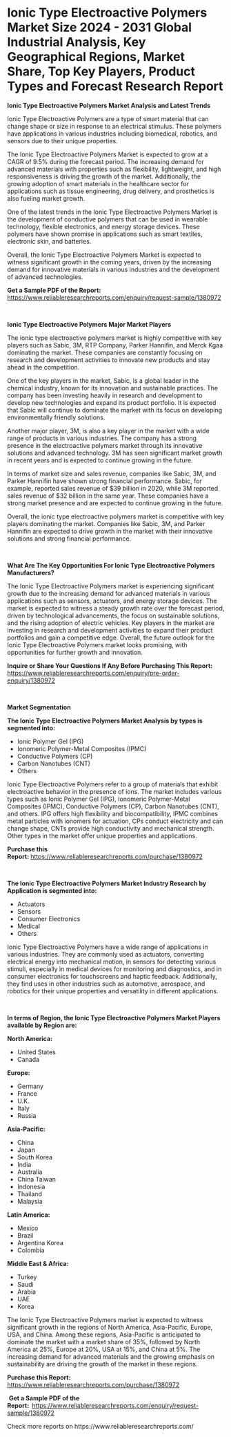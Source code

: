 <p><h1>Ionic Type Electroactive Polymers Market Size 2024 - 2031 Global Industrial Analysis, Key Geographical Regions, Market Share, Top Key Players, Product Types and Forecast Research Report</h1></p><p><strong>Ionic Type Electroactive Polymers Market Analysis and Latest Trends</strong></p>
<p><p>Ionic Type Electroactive Polymers are a type of smart material that can change shape or size in response to an electrical stimulus. These polymers have applications in various industries including biomedical, robotics, and sensors due to their unique properties.</p><p>The Ionic Type Electroactive Polymers Market is expected to grow at a CAGR of 9.5% during the forecast period. The increasing demand for advanced materials with properties such as flexibility, lightweight, and high responsiveness is driving the growth of the market. Additionally, the growing adoption of smart materials in the healthcare sector for applications such as tissue engineering, drug delivery, and prosthetics is also fueling market growth.</p><p>One of the latest trends in the Ionic Type Electroactive Polymers Market is the development of conductive polymers that can be used in wearable technology, flexible electronics, and energy storage devices. These polymers have shown promise in applications such as smart textiles, electronic skin, and batteries.</p><p>Overall, the Ionic Type Electroactive Polymers Market is expected to witness significant growth in the coming years, driven by the increasing demand for innovative materials in various industries and the development of advanced technologies.</p></p>
<p><strong>Get a Sample PDF of the Report:&nbsp;</strong> <a href="https://www.reliableresearchreports.com/enquiry/request-sample/1380972">https://www.reliableresearchreports.com/enquiry/request-sample/1380972</a></p>
<p>&nbsp;</p>
<p><strong>Ionic Type Electroactive Polymers Major Market Players</strong></p>
<p><p>The ionic type electroactive polymers market is highly competitive with key players such as Sabic, 3M, RTP Company, Parker Hannifin, and Merck Kgaa dominating the market. These companies are constantly focusing on research and development activities to innovate new products and stay ahead in the competition.</p><p>One of the key players in the market, Sabic, is a global leader in the chemical industry, known for its innovation and sustainable practices. The company has been investing heavily in research and development to develop new technologies and expand its product portfolio. It is expected that Sabic will continue to dominate the market with its focus on developing environmentally friendly solutions.</p><p>Another major player, 3M, is also a key player in the market with a wide range of products in various industries. The company has a strong presence in the electroactive polymers market through its innovative solutions and advanced technology. 3M has seen significant market growth in recent years and is expected to continue growing in the future.</p><p>In terms of market size and sales revenue, companies like Sabic, 3M, and Parker Hannifin have shown strong financial performance. Sabic, for example, reported sales revenue of $39 billion in 2020, while 3M reported sales revenue of $32 billion in the same year. These companies have a strong market presence and are expected to continue growing in the future.</p><p>Overall, the ionic type electroactive polymers market is competitive with key players dominating the market. Companies like Sabic, 3M, and Parker Hannifin are expected to drive growth in the market with their innovative solutions and strong financial performance.</p></p>
<p>&nbsp;</p>
<p><strong>What Are The Key Opportunities For Ionic Type Electroactive Polymers Manufacturers?</strong></p>
<p><p>The Ionic Type Electroactive Polymers market is experiencing significant growth due to the increasing demand for advanced materials in various applications such as sensors, actuators, and energy storage devices. The market is expected to witness a steady growth rate over the forecast period, driven by technological advancements, the focus on sustainable solutions, and the rising adoption of electric vehicles. Key players in the market are investing in research and development activities to expand their product portfolios and gain a competitive edge. Overall, the future outlook for the Ionic Type Electroactive Polymers market looks promising, with opportunities for further growth and innovation.</p></p>
<p><strong>Inquire or Share Your Questions If Any Before Purchasing This Report:</strong> <a href="https://www.reliableresearchreports.com/enquiry/pre-order-enquiry/1380972">https://www.reliableresearchreports.com/enquiry/pre-order-enquiry/1380972</a></p>
<p>&nbsp;</p>
<p><strong>Market Segmentation</strong></p>
<p><strong>The Ionic Type Electroactive Polymers Market Analysis by types is segmented into:</strong></p>
<p><ul><li>Ionic Polymer Gel (IPG)</li><li>Ionomeric Polymer-Metal Composites (IPMC)</li><li>Conductive Polymers (CP)</li><li>Carbon Nanotubes (CNT)</li><li>Others</li></ul></p>
<p><p>Ionic Type Electroactive Polymers refer to a group of materials that exhibit electroactive behavior in the presence of ions. The market includes various types such as Ionic Polymer Gel (IPG), Ionomeric Polymer-Metal Composites (IPMC), Conductive Polymers (CP), Carbon Nanotubes (CNT), and others. IPG offers high flexibility and biocompatibility, IPMC combines metal particles with ionomers for actuation, CPs conduct electricity and can change shape, CNTs provide high conductivity and mechanical strength. Other types in the market offer unique properties and applications.</p></p>
<p><strong>Purchase this Report:&nbsp;</strong><a href="https://www.reliableresearchreports.com/purchase/1380972">https://www.reliableresearchreports.com/purchase/1380972</a></p>
<p>&nbsp;</p>
<p><strong>The Ionic Type Electroactive Polymers Market Industry Research by Application is segmented into:</strong></p>
<p><ul><li>Actuators</li><li>Sensors</li><li>Consumer Electronics</li><li>Medical</li><li>Others</li></ul></p>
<p><p>Ionic Type Electroactive Polymers have a wide range of applications in various industries. They are commonly used as actuators, converting electrical energy into mechanical motion, in sensors for detecting various stimuli, especially in medical devices for monitoring and diagnostics, and in consumer electronics for touchscreens and haptic feedback. Additionally, they find uses in other industries such as automotive, aerospace, and robotics for their unique properties and versatility in different applications.</p></p>
<p>&nbsp;</p>
<p><strong>In terms of Region, the Ionic Type Electroactive Polymers Market Players available by Region are:</strong></p>
<p>
    <p> <strong> North America: </strong>
        <ul>
            <li>United States</li>
            <li>Canada</li>
        </ul>
        </p> 
    <p> <strong> Europe: </strong>
        <ul>
            <li>Germany</li>
            <li>France</li>
            <li>U.K.</li>
            <li>Italy</li>
            <li>Russia</li>
        </ul>
        </p> 
    <p> <strong> Asia-Pacific: </strong>
        <ul>
            <li>China</li>
            <li>Japan</li>
            <li>South Korea</li>
            <li>India</li>
            <li>Australia</li>
            <li>China Taiwan</li>
            <li>Indonesia</li>
            <li>Thailand</li>
            <li>Malaysia</li>
        </ul>
        </p> 
    <p> <strong> Latin America: </strong>
        <ul>
            <li>Mexico</li>
            <li>Brazil</li>
            <li>Argentina Korea</li>
            <li>Colombia</li>
        </ul>
        </p> 
    <p> <strong> Middle East & Africa: </strong>
        <ul>
            <li>Turkey</li>
            <li>Saudi</li>
            <li>Arabia</li>
            <li>UAE</li>
            <li>Korea</li>
        </ul>
    </p>
    </p>
<p><p>The Ionic Type Electroactive Polymers market is expected to witness significant growth in the regions of North America, Asia-Pacific, Europe, USA, and China. Among these regions, Asia-Pacific is anticipated to dominate the market with a market share of 35%, followed by North America at 25%, Europe at 20%, USA at 15%, and China at 5%. The increasing demand for advanced materials and the growing emphasis on sustainability are driving the growth of the market in these regions.</p></p>
<p><strong>Purchase this Report: </strong><a href="https://www.reliableresearchreports.com/purchase/1380972">https://www.reliableresearchreports.com/purchase/1380972</a></p>
<p>&nbsp;<strong>Get a Sample PDF of the Report:&nbsp;&nbsp;</strong><a href="https://www.reliableresearchreports.com/enquiry/request-sample/1380972">https://www.reliableresearchreports.com/enquiry/request-sample/1380972</a></p>
<p><strong></strong></p>
<p>Check more reports on https://www.reliableresearchreports.com/</p>